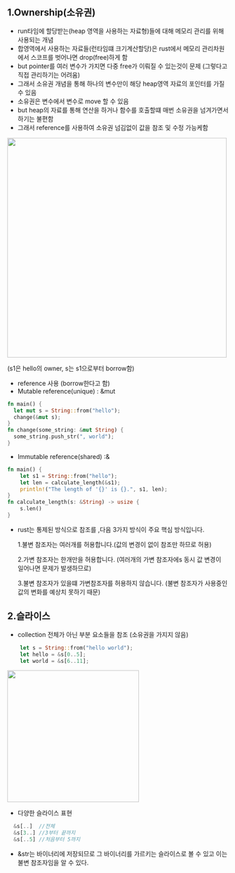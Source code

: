 1.Ownership(소유권)
------------------

 - run타임에 할당받는(heap 영역을 사용하는 자료형)들에 대해 메모리 관리를 위해 사용되는 개념
 - 합영역에서 사용하는 자료들(런타임떄 크기계산할당)은 rust에서 메모리 관리차원에서 스코프를 벗어나면 drop(free)하게 함
 - but pointer를 여러 변수가 가지면 다중 free가 이뤄질 수 있는것이 문제 (그렇다고 직접 관리하기는 어려움)
 - 그래서 소유권 개념을 통해 하나의 변수만이 해당 heap영역 자료의 포인터를 가질 수 있음
 - 소유권은 변수에서 변수로 move 할 수 있음
 - but heap의 자료를 통해 연산을 하거나 함수를 호출할떄 매번 소유권을 넘겨가면서 하기는 불편함
 - 그래서 reference를 사용하여 소유권 넘김없이 값을 참조 및 수정 가능케함

 <img src="../../img/trpl04-05.svg" width="500px"></img>

   (s1은 hello의 owner, s는 s1으로부터 borrow함)

 - reference 사용 (borrow한다고 함)
 - Mutable reference(unique) : &mut
  ```rust
  fn main() {
    let mut s = String::from("hello");
    change(&mut s);
  }
  fn change(some_string: &mut String) {
    some_string.push_str(", world");
  }
  ```

 - Immutable reference(shared) :&
  ```rust
  fn main() {
      let s1 = String::from("hello");
      let len = calculate_length(&s1);
      println!("The length of '{}' is {}.", s1, len);
  }
  fn calculate_length(s: &String) -> usize {
      s.len()
  }
  ```
 - rust는 통제된 방식으로 참조를 ,다음 3가지 방식이 주요 핵심 방식입니다.

    1.불변 참조자는 여러개를 허용합니다.(값의 변경이 없이 참조만 하므로 허용)

    2.가변 참조자는 한개만을 허용합니다.
    (여러개의 가변 참조자에s 동시 값 변경이 일어나면 문제가 발생하므로)

    3.불변 참조자가 있을떄 가변참조자를 허용하지 않습니다.
    (불변 참조자가 사용중인 값의 변화를 예상치 못하기 때문)



2.슬라이스
------------------
 - collection 전체가 아닌 부분 요소들을 참조 (소유권을 가지지 않음)
  ```rust
      let s = String::from("hello world");
      let hello = &s[0..5];
      let world = &s[6..11];
  ```
  <img src="../../img/trpl04-06.svg" width="300px">

  - 다양한 슬라이스 표현
  ```rust
    &s[..]  //전체
    &s[3..] //3부터 끝까지
    &s[..5] //처음부터 5까지
  ```

  - &str는 바이너리에 저장되므로 그 바이너리를 가르키는 슬라이스로 볼 수 있고 이는 불변 참조자임을 알 수 있다.
